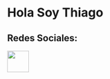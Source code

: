 # Hola Soy Thiago 
## Redes Sociales:
<div>
<a href="https://www.linkedin.com/in/thiago-lencina-b%C3%A1ez-aa229328a?utm_source=share&utm_campaign=share_via&utm_content=profile&utm_medium=android_app">
  <img src="https://static.vecteezy.com/system/resources/previews/023/986/568/non_2x/linkedin-logo-linkedin-logo-transparent-linkedin-icon-transparent-free-free-png.png" width=50></img> 
</a>  
</div>

